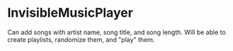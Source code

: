 # InvisibleMusicPlayer
Can add songs with artist name, song title, and song length. Will be able to create playlists, randomize them, and "play" them.

